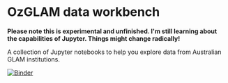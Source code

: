 # OzGLAM data workbench

**Please note this is experimental and unfinished. I'm still learning about the capabilities of Jupyter. Things might change radically!**

A collection of Jupyter notebooks to help you explore data from Australian GLAM institutions.

[![Binder](https://mybinder.org/badge.svg)](https://mybinder.org/v2/gh/wragge/ozglam-workbench/master)
